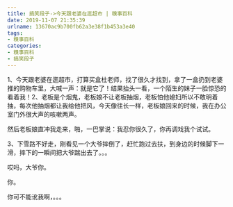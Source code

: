 ```yaml
---
title: 搞笑段子->今天跟老婆在逛超市 | 糗事百科
date: 2019-11-07 21:35:39
urlname: 13670ac9b700fb62a3e38f1b453a3e40
tags: 
- 糗事百科
categories:
- 糗事百科
- 搞笑段子
---
```

1、今天跟老婆在逛超市，打算买盒杜老师，找了很久才找到，拿了一盒扔到老婆推的购物车里，大喊一声：就是它了！结果抬头一看，一个陌生的妹子一脸惊恐的看着我！2、老板是个烟鬼，老板娘不让老板抽烟，老板怕他媳妇所以不敢明着抽，每次他抽烟都让我给他把风，今天像往长一样，老板娘回来的时候，我在办公室门外很大声的咳嗽两声。

然后老板娘直冲我走来，啪，一巴掌说：我忍你很久了，你再调戏我个试试。

3、下雪路不好走，刚看见一个大爷摔倒了，赶忙跑过去扶，到身边的时候脚下一滑，摔下的一瞬间把大爷踹出去了。。。

哎吗，大爷你。

你。

你可不能讹我啊，。。。


